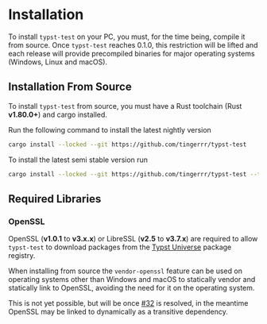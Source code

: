 # Installation
To install `typst-test` on your PC, you must, for the time being, compile it from source.
Once `typst-test` reaches 0.1.0, this restriction will be lifted and each release will provide precompiled binaries for major operating systems (Windows, Linux and macOS).

## Installation From Source
To install `typst-test` from source, you must have a Rust toolchain (Rust **v1.80.0+**) and cargo installed.

Run the following command to install the latest nightly version
```bash
cargo install --locked --git https://github.com/tingerrr/typst-test
```

To install the latest semi stable version run
```bash
cargo install --locked --git https://github.com/tingerrr/typst-test --tag ci-semi-stable
```

## Required Libraries
### OpenSSL
OpenSSL (**v1.0.1** to **v3.x.x**) or LibreSSL (**v2.5** to **v3.7.x**) are required to allow `typst-test` to download packages from the [Typst Universe](https://typst.app/universe) package registry.

When installing from source the `vendor-openssl` feature can be used on operating systems other than Windows and macOS to statically vendor and statically link to OpenSSL, avoiding the need for it on the operating system.

<div class="warning">

This is not yet possible, but will be once [#32](https://github.com/tingerrr/typst-test/issues/32) is resolved, in the meantime OpenSSL may be linked to dynamically as a transitive dependency.

<div>
